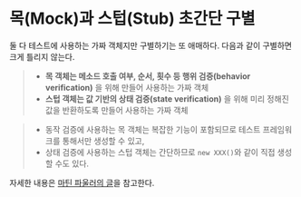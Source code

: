 # 목(Mock)과 스텁(Stub) 초간단 구별

둘 다 테스트에 사용하는 가짜 객체지만 구별하기는 또 애매하다. 다음과 같이 구별하면 크게 틀리지 않는다.

>- **목 객체는 메소드 호출 여부, 순서, 횟수 등 행위 검증(behavior verification)** 을 위해 만들어 사용하는 가짜 객체  
>- **스텁 객체는 값 기반의 상태 검증(state verification)** 을 위해 미리 정해진 값을 반환하도록 만들어 사용하는 가짜 객체

>- 동작 검증에 사용하는 목 객체는 복잡한 기능이 포함되므로 테스트 프레임워크를 통해서만 생성할 수 있고,  
>- 상태 검증에 사용하는 스텁 객체는 간단하므로 `new XXX()`와 같이 직접 생성할 수도 있다.

자세한 내용은 [마틴 파울러의 글](https://martinfowler.com/articles/mocksArentStubs.html)을 참고한다.
